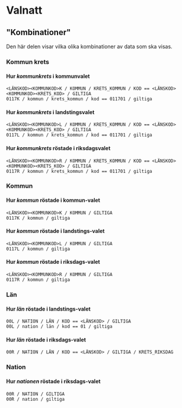 # Valnatt

## "Kombinationer"
Den här delen visar vilka olika kombinationer av data som ska visas.

### Kommun krets
#### Hur *kommunkrets* i kommunvalet
	<LÄNSKOD><KOMMUNKOD>K / KOMMUN / KRETS_KOMMUN / KOD == <LÄNSKOD><KOMMUNKOD><KRETS_KOD> / GILTIGA
	0117K / kommun / krets_kommun / kod == 011701 / giltiga

#### Hur *kommunkrets* i landstingsvalet
	<LÄNSKOD><KOMMUNKOD>L / KOMMUN / KRETS_KOMMUN / KOD == <LÄNSKOD><KOMMUNKOD><KRETS_KOD> / GILTIGA
	0117L / kommun / krets_kommun / kod == 011701 / giltiga

#### Hur *kommunkrets* röstade i riksdagsvalet
	<LÄNSKOD><KOMMUNKOD>R / KOMMUN / KRETS_KOMMUN / KOD == <LÄNSKOD><KOMMUNKOD><KRETS_KOD> / GILTIGA
	0117R / kommun / krets_kommun / kod == 011701 / giltiga

### Kommun
#### Hur *kommun* röstade i kommun-valet
	<LÄNSKOD><KOMMUNKOD>K / KOMMUN / GILTIGA
	0117K / kommun / giltiga

#### Hur *kommun* röstade i landstings-valet
	<LÄNSKOD><KOMMUNKOD>L / KOMMUN / GILTIGA
	0117L / kommun / giltiga

#### Hur *kommun* röstade i riksdags-valet
	<LÄNSKOD><KOMMUNKOD>R / KOMMUN / GILTIGA
	0117R / kommun / giltiga

### Län
#### Hur *län* röstade i landstings-valet
	00L / NATION / LÄN / KOD == <LÄNSKOD> / GILTIGA
	00L / nation / län / kod == 01 / giltiga

#### Hur *län* röstade i riksdags-valet
	00R / NATION / LÄN / KOD == <LÄNSKOD> / GILTIGA / KRETS_RIKSDAG

### Nation
#### Hur *nationen* röstade i riksdags-valet
	00R / NATION / GILTIGA
	00R / nation / giltiga